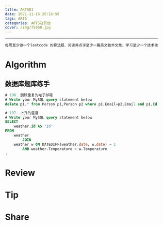 ```yaml
---
title: ARTS01
date: 2021-11-16 20:16:58
tags: ARTS
categories: ARTS及其他
cover: /img/75960.jpg
---
```


---

```tex
每周至少做一个leetcode 的算法题、阅读并点评至少一篇英文技术文章、学习至少一个技术技巧、分享一篇有观点和思考的技术文章。（也就是 Algorithm、Review、Tip、Share 简称 ARTS）
```

# Algorithm

## 数据库题库练手

```sql
# 196. 删除重复的电子邮箱
# Write your MySQL query statement below
delete p1.* from Person p1,Person p2 where p1.Email=p2.Email and p1.Id > p2.Id;
```

```sql
# 197. 上升的温度
# Write your MySQL query statement below
SELECT
    weather.id AS 'Id'
FROM
    weather
        JOIN
    weather w ON DATEDIFF(weather.date, w.date) = 1
        AND weather.Temperature > w.Temperature
;
```

# Review

# Tip

# Share


